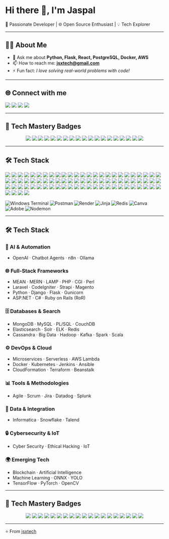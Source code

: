 # Hi there 👋, I'm Jaspal  

🚀 Passionate Developer | 🌐 Open Source Enthusiast | 💡 Tech Explorer  

---

## 👨‍💻 About Me
<!--
- 🔭 I’m currently working on **[Your Project/Startup/Idea]**
- 🌱 I’m learning **[Tech/Framework]**
-->
- 💬 Ask me about **Python, Flask, React, PostgreSQL, Docker, AWS**
- 📫 How to reach me: **jsxtech@gmail.com**
- ⚡ Fun fact: *I love solving real-world problems with code!*

---

## 🌐 Connect with me
<p align="left">
<a href="https://linkedin.com/in/jsxtech" target="_blank"><img src="https://img.shields.io/badge/LinkedIn-0A66C2?style=for-the-badge&logo=linkedin&logoColor=white"/></a>
<a href="https://twitter.com/jsxtech" target="_blank"><img src="https://img.shields.io/badge/Twitter-1DA1F2?style=for-the-badge&logo=twitter&logoColor=white"/></a>
<a href="https://dev.to/jsxtech" target="_blank"><img src="https://img.shields.io/badge/Dev.to-000000?style=for-the-badge&logo=dev.to&logoColor=white"/></a>
<a href="mailto:jsxtech@gmail.com"><img src="https://img.shields.io/badge/Email-D14836?style=for-the-badge&logo=gmail&logoColor=white"/></a>
</p>

---

## 🏅 Tech Mastery Badges

<p align="center">
  <!-- AI & Chatbot -->
  <img src="https://img.shields.io/badge/-OpenAI-412991?style=for-the-badge&logo=openai&logoColor=white" />
  <img src="https://img.shields.io/badge/-Chatbot%20Agent-00C7B7?style=for-the-badge&logo=wechat&logoColor=white" />
  <img src="https://img.shields.io/badge/-n8n-EA4C89?style=for-the-badge&logo=n8n&logoColor=white" />
  <img src="https://img.shields.io/badge/-Ollama-FF6F00?style=for-the-badge&logo=fastapi&logoColor=white" />

  <!-- Stacks -->
  <img src="https://img.shields.io/badge/-MERN-3C873A?style=for-the-badge&logo=mongodb&logoColor=white" />
  <img src="https://img.shields.io/badge/-MEAN-F7DF1E?style=for-the-badge&logo=angular&logoColor=white" />
  <img src="https://img.shields.io/badge/-LAMP-0078D6?style=for-the-badge&logo=apache&logoColor=white" />
  <img src="https://img.shields.io/badge/-Laravel-FF2D20?style=for-the-badge&logo=laravel&logoColor=white" />
  <img src="https://img.shields.io/badge/-CodeIgniter-EF4223?style=for-the-badge&logo=codeigniter&logoColor=white" />
  <img src="https://img.shields.io/badge/-Strapi-2F2E8B?style=for-the-badge&logo=strapi&logoColor=white" />
  <img src="https://img.shields.io/badge/-Magento-EE672F?style=for-the-badge&logo=magento&logoColor=white" />

  <!-- Python & Frameworks -->
  <img src="https://img.shields.io/badge/-Django-092E20?style=for-the-badge&logo=django&logoColor=white" />
  <img src="https://img.shields.io/badge/-Flask-000000?style=for-the-badge&logo=flask&logoColor=white" />
  <img src="https://img.shields.io/badge/-Gunicorn-499848?style=for-the-badge&logo=gunicorn&logoColor=white" />

  <!-- Cloud & DevOps -->
  <img src="https://img.shields.io/badge/-Docker-2496ED?style=for-the-badge&logo=docker&logoColor=white" />
  <img src="https://img.shields.io/badge/-Kubernetes-326CE5?style=for-the-badge&logo=kubernetes&logoColor=white" />
  <img src="https://img.shields.io/badge/-Ansible-EE0000?style=for-the-badge&logo=ansible&logoColor=white" />
  <img src="https://img.shields.io/badge/-Terraform-844FBA?style=for-the-badge&logo=terraform&logoColor=white" />
  <img src="https://img.shields.io/badge/-AWS%20Lambda-FF9900?style=for-the-badge&logo=aws-lambda&logoColor=white" />
</p>

---

## 🛠 Tech Stack
<p>
<img src="https://img.shields.io/badge/C%23-239120?style=for-the-badge&logo=c-sharp&logoColor=white"/>
<img src="https://img.shields.io/badge/Xamarin-3498DB?style=for-the-badge&logo=xamarin&logoColor=white"/>
<img src="https://img.shields.io/badge/Python-3776AB?style=for-the-badge&logo=python&logoColor=white"/>
<img src="https://img.shields.io/badge/HTML-239120?style=for-the-badge&logo=html5&logoColor=white"/>
<img src="https://img.shields.io/badge/CSS-239120?&style=for-the-badge&logo=css3&logoColor=white"/>
<img src="https://img.shields.io/badge/.NET-5C2D91?style=for-the-badge&logo=.net&logoColor=white"/>
<img src="https://img.shields.io/badge/JavaScript-F7DF1E?style=for-the-badge&logo=javascript&logoColor=black"/>
<img src="https://img.shields.io/badge/Node.js-43853D?style=for-the-badge&logo=node.js&logoColor=white"/>
<img src="https://img.shields.io/badge/JavaScript-323330?style=for-the-badge&logo=javascript&logoColor=F7DF1E"/>
<img src="https://img.shields.io/badge/TypeScript-007ACC?style=for-the-badge&logo=typescript&logoColor=white"/>
<img src="https://img.shields.io/badge/HTML5-E34F26?style=for-the-badge&logo=html5&logoColor=white"/>
<img src="https://img.shields.io/badge/CSS3-1572B6?style=for-the-badge&logo=css3&logoColor=white"/>
<img src="https://img.shields.io/badge/Sass-CC6699?style=for-the-badge&logo=sass&logoColor=white"/>
<img src="https://img.shields.io/badge/Python-14354C?style=for-the-badge&logo=python&logoColor=white"/>
<img src="https://img.shields.io/badge/C-00599C?style=for-the-badge&logo=c&logoColor=white"/>
<img src="https://img.shields.io/badge/C%2B%2B-00599C?style=for-the-badge&logo=c%2B%2B&logoColor=white"/>
<img src="https://img.shields.io/badge/C%23-239120?style=for-the-badge&logo=c-sharp&logoColor=white"/>
<img src="https://img.shields.io/badge/Java-ED8B00?style=for-the-badge&logo=openjdk&logoColor=white"/>
<img src="https://img.shields.io/badge/PHP-777BB4?style=for-the-badge&logo=php&logoColor=white"/>
<img src="https://img.shields.io/badge/R-276DC3?style=for-the-badge&logo=r&logoColor=white"/>
<img src="https://img.shields.io/badge/Swift-FA7343?style=for-the-badge&logo=swift&logoColor=white"/>
<img src="https://img.shields.io/badge/Kotlin-0095D5?&style=for-the-badge&logo=kotlin&logoColor=white"/>
<img src="https://img.shields.io/badge/Go-00ADD8?style=for-the-badge&logo=go&logoColor=white"/>
<img src="https://img.shields.io/badge/Ruby-CC342D?style=for-the-badge&logo=ruby&logoColor=white"/>
<img src="https://img.shields.io/badge/Scala-DC322F?style=for-the-badge&logo=scala&logoColor=white"/>
<img src="https://img.shields.io/badge/Rust-000000?style=for-the-badge&logo=rust&logoColor=white"/>
<img src="https://img.shields.io/badge/Dart-0175C2?style=for-the-badge&logo=dart&logoColor=white"/>
<img src="https://img.shields.io/badge/Lua-2C2D72?style=for-the-badge&logo=lua&logoColor=white"/>
<img src="https://img.shields.io/badge/Perl-39457E?style=for-the-badge&logo=perl&logoColor=white"/>
<img src="https://img.shields.io/badge/Elixir-4B275F?style=for-the-badge&logo=elixir&logoColor=white"/>
<img src="https://img.shields.io/badge/Markdown-000000?style=for-the-badge&logo=markdown&logoColor=white"/>
<img src="https://img.shields.io/badge/Shell_Script-121011?style=for-the-badge&logo=gnu-bash&logoColor=white"/>
<img src="https://img.shields.io/badge/Express.js-404D59?style=for-the-badge"/>
<img src="https://img.shields.io/badge/Gatsby-663399?style=for-the-badge&logo=gatsby&logoColor=white"/>
<img src="https://img.shields.io/badge/React-20232A?style=for-the-badge&logo=react&logoColor=61DAFB"/>
<img src="https://img.shields.io/badge/React_Native-20232A?style=for-the-badge&logo=react&logoColor=61DAFB"/>
<img src="https://img.shields.io/badge/Svelte-4A4A55?style=for-the-badge&logo=svelte&logoColor=FF3E00"/>
<img src="https://img.shields.io/badge/Vue.js-35495E?style=for-the-badge&logo=vue.js&logoColor=4FC08D"/>
<img src="https://img.shields.io/badge/Angular-DD0031?style=for-the-badge&logo=angular&logoColor=white"/>
<img src="https://img.shields.io/badge/AngularJS-E23237?style=for-the-badge&logo=angularjs&logoColor=white"/>
<img src="https://img.shields.io/badge/Tailwind_CSS-38B2AC?style=for-the-badge&logo=tailwind-css&logoColor=white"/>
<img src="https://img.shields.io/badge/Bootstrap-563D7C?style=for-the-badge&logo=bootstrap&logoColor=white"/>
<img src="https://img.shields.io/badge/styled--components-DB7093?style=for-the-badge&logo=styled-components&logoColor=white"/>
<img src="https://img.shields.io/badge/Material--UI-0081CB?style=for-the-badge&logo=material-ui&logoColor=white"/>
<img src="https://img.shields.io/badge/Redux-593D88?style=for-the-badge&logo=redux&logoColor=white"/>
<img src="https://img.shields.io/badge/React_Router-CA4245?style=for-the-badge&logo=react-router&logoColor=white"/>
<img src="https://img.shields.io/badge/jQuery-0769AD?style=for-the-badge&logo=jquery&logoColor=white"/>
<img src="https://img.shields.io/badge/Django-092E20?style=for-the-badge&logo=django&logoColor=white"/>
<img src="https://img.shields.io/badge/Ruby_on_Rails-CC0000?style=for-the-badge&logo=ruby-on-rails&logoColor=white"/>
<img src="https://img.shields.io/badge/Laravel-FF2D20?style=for-the-badge&logo=laravel&logoColor=white"/>
<img src="https://img.shields.io/badge/Spring-6DB33F?style=for-the-badge&logo=spring&logoColor=white"/>
<img src="https://img.shields.io/badge/Flask-000000?style=for-the-badge&logo=flask&logoColor=white"/>
<img src="https://img.shields.io/badge/Flutter-02569B?style=for-the-badge&logo=flutter&logoColor=white"/>
<img src="https://img.shields.io/badge/MySQL-00000F?style=for-the-badge&logo=mysql&logoColor=white"/>
<img src="https://img.shields.io/badge/PostgreSQL-316192?style=for-the-badge&logo=postgresql&logoColor=white"/>
<img src="https://img.shields.io/badge/MongoDB-4EA94B?style=for-the-badge&logo=mongodb&logoColor=white"/>
<img src="https://img.shields.io/badge/SQLite-07405E?style=for-the-badge&logo=sqlite&logoColor=white"/>
<img src="https://img.shields.io/badge/Unity-100000?style=for-the-badge&logo=unity&logoColor=white"/>
<img src="https://img.shields.io/badge/Netlify-00C7B7?style=for-the-badge&logo=netlify&logoColor=white"/>
<img src="https://img.shields.io/badge/Heroku-430098?style=for-the-badge&logo=heroku&logoColor=white"/>
<img src="https://img.shields.io/badge/Amazon_AWS-232F3E?style=for-the-badge&logo=amazon-aws&logoColor=white"/>
<img src="https://img.shields.io/badge/Google_Cloud-4285F4?style=for-the-badge&logo=google-cloud&logoColor=white"/>
<img src="https://img.shields.io/badge/Microsoft_Azure-0089D6?style=for-the-badge&logo=microsoft-azure&logoColor=white"/>
<img src="https://img.shields.io/badge/Microsoft_Excel-217346?style=for-the-badge&logo=microsoft-excel&logoColor=white"/>
<img src="https://img.shields.io/badge/Microsoft_PowerPoint-B7472A?style=for-the-badge&logo=microsoft-powerpoint&logoColor=white"/>
<img src="https://img.shields.io/badge/Microsoft_Access-A4373A?style=for-the-badge&logo=microsoft-access&logoColor=white"/>
<img src="https://img.shields.io/badge/Microsoft_SQL_Server-CC2927?style=for-the-badge&logo=microsoft-sql-server&logoColor=white"/>
<img src="https://img.shields.io/badge/Microsoft_Office-D83B01?style=for-the-badge&logo=microsoft-office&logoColor=white"/>
<img src="https://img.shields.io/badge/Microsoft_SharePoint-0078D4?style=for-the-badge&logo=microsoft-sharepoint&logoColor=white"/>
<img src="https://img.shields.io/badge/Microsoft_Word-2B579A?style=for-the-badge&logo=microsoft-word&logoColor=white"/>
<img src="https://img.shields.io/badge/Microsoft_Visio-3955A3?style=for-the-badgee&logo=microsoft-visio&logoColor=white"/>
<img src="https://img.shields.io/badge/Microsoft-666666?style=for-the-badge&logo=microsoft&logoColor=white"/>
<img src="https://img.shields.io/badge/SAP-0FAAFF?style=for-the-badge&logo=sap&logoColor=white"/>
<img src="https://img.shields.io/badge/Powershell-2CA5E0?style=for-the-badge&logo=powershell&logoColor=white"/>
<img src="https://img.shields.io/badge/workspace-143157?style=for-the-badge&logo=NX&logoColor=white"/>
<img src="https://img.shields.io/badge/sequelize-323330?style=for-the-badge&logo=sequelize&logoColor=blue"/>
<img src="https://img.shields.io/badge/json%20web%20tokens-323330?style=for-the-badge&logo=json-web-tokens&logoColor=pink"/>
<img src="https://img.shields.io/badge/MySQL-4479A1?style=for-the-badge&logo=mysql&logoColor=white"/>
<img src="https://img.shields.io/badge/Docker-2496ED?style=for-the-badge&logo=docker&logoColor=white"/>
</p>

![Windows Terminal](https://img.shields.io/badge/Windows%20Terminal-%234D4D4D.svg?style=for-the-badge&logo=windows-terminal&logoColor=white) 
![Postman](https://img.shields.io/badge/Postman-FF6C37?style=for-the-badge&logo=postman&logoColor=white) 
![Render](https://img.shields.io/badge/Render-%46E3B7.svg?style=for-the-badge&logo=render&logoColor=white) 
![Jinja](https://img.shields.io/badge/jinja-white.svg?style=for-the-badge&logo=jinja&logoColor=black) 
![Redis](https://img.shields.io/badge/redis-%23DD0031.svg?style=for-the-badge&logo=redis&logoColor=white) 
![Canva](https://img.shields.io/badge/Canva-%2300C4CC.svg?style=for-the-badge&logo=Canva&logoColor=white) 
![Adobe](https://img.shields.io/badge/adobe-%23FF0000.svg?style=for-the-badge&logo=adobe&logoColor=white) 
![Nodemon](https://img.shields.io/badge/NODEMON-%23323330.svg?style=for-the-badge&logo=nodemon&logoColor=%BBDEAD)

---

## 🛠 Tech Stack  

### 🤖 AI & Automation  
- OpenAI · Chatbot Agents · n8n · Ollama  

### 🌐 Full-Stack Frameworks  
- MEAN · MERN · LAMP · PHP · CGI · Perl  
- Laravel · CodeIgniter · Strapi · Magento  
- Python · Django · Flask · Gunicorn  
- ASP.NET · C# · Ruby on Rails (RoR)  

### 🗄 Databases & Search  
- MongoDB · MySQL · PL/SQL · CouchDB  
- Elasticsearch · Solr · ELK · Redis  
- Cassandra · Big Data · Hadoop · Kafka · Spark · Scala  

### ⚙️ DevOps & Cloud  
- Microservices · Serverless · AWS Lambda  
- Docker · Kubernetes · Jenkins · Ansible  
- CloudFormation · Terraform · Beanstalk  

### 📊 Tools & Methodologies  
- Agile · Scrum · Jira · Datadog · Splunk  

### 🔬 Data & Integration  
- Informatica · Snowflake · Talend  

### 🔒 Cybersecurity & IoT  
- Cyber Security · Ethical Hacking · IoT  

### 🌍 Emerging Tech  
- Blockchain · Artificial Intelligence  
- Machine Learning · ONNX · YOLO  
- TensorFlow · PyTorch · OpenCV  

---

## 🏅 Tech Mastery Badges

<p align="center">
  <!-- AI & Chatbot -->
  <img src="https://img.shields.io/badge/-OpenAI-412991?style=for-the-badge&logo=openai&logoColor=white" />
  <img src="https://img.shields.io/badge/-Chatbot%20Agent-00C7B7?style=for-the-badge&logo=wechat&logoColor=white" />
  <img src="https://img.shields.io/badge/-n8n-EA4C89?style=for-the-badge&logo=n8n&logoColor=white" />
  <img src="https://img.shields.io/badge/-Ollama-FF6F00?style=for-the-badge&logo=fastapi&logoColor=white" />

  <!-- Stacks -->
  <img src="https://img.shields.io/badge/-MERN-3C873A?style=for-the-badge&logo=mongodb&logoColor=white" />
  <img src="https://img.shields.io/badge/-MEAN-F7DF1E?style=for-the-badge&logo=angular&logoColor=white" />
  <img src="https://img.shields.io/badge/-LAMP-0078D6?style=for-the-badge&logo=apache&logoColor=white" />
  <img src="https://img.shields.io/badge/-Laravel-FF2D20?style=for-the-badge&logo=laravel&logoColor=white" />
  <img src="https://img.shields.io/badge/-CodeIgniter-EF4223?style=for-the-badge&logo=codeigniter&logoColor=white" />
  <img src="https://img.shields.io/badge/-Strapi-2F2E8B?style=for-the-badge&logo=strapi&logoColor=white" />
  <img src="https://img.shields.io/badge/-Magento-EE672F?style=for-the-badge&logo=magento&logoColor=white" />

  <!-- Python & Frameworks -->
  <img src="https://img.shields.io/badge/-Django-092E20?style=for-the-badge&logo=django&logoColor=white" />
  <img src="https://img.shields.io/badge/-Flask-000000?style=for-the-badge&logo=flask&logoColor=white" />
  <img src="https://img.shields.io/badge/-Gunicorn-499848?style=for-the-badge&logo=gunicorn&logoColor=white" />

  <!-- Cloud & DevOps -->
  <img src="https://img.shields.io/badge/-Docker-2496ED?style=for-the-badge&logo=docker&logoColor=white" />
  <img src="https://img.shields.io/badge/-Kubernetes-326CE5?style=for-the-badge&logo=kubernetes&logoColor=white" />
  <img src="https://img.shields.io/badge/-Ansible-EE0000?style=for-the-badge&logo=ansible&logoColor=white" />
  <img src="https://img.shields.io/badge/-Terraform-844FBA?style=for-the-badge&logo=terraform&logoColor=white" />
  <img src="https://img.shields.io/badge/-AWS%20Lambda-FF9900?style=for-the-badge&logo=aws-lambda&logoColor=white" />
</p>

---

⭐️ From [jsxtech](https://github.com/jsxtech)
